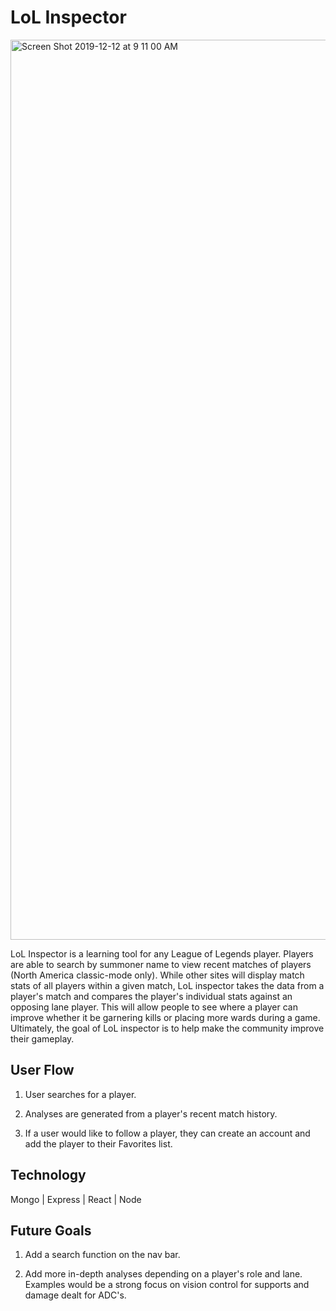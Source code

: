# LoL Inspector

<img width="1440" alt="Screen Shot 2019-12-12 at 9 11 00 AM" src="https://user-images.githubusercontent.com/53237744/70733519-5a726880-1cbf-11ea-93eb-8b492e25755e.png">

LoL Inspector is a learning tool for any League of Legends player. Players are able to search by summoner name to view recent matches of players (North America classic-mode only). While other sites will display match stats of all players within a given match, LoL inspector takes the data from a player's match and compares the player's individual stats against an opposing lane player. This will allow people to see where a player can improve whether it be garnering kills or placing more wards during a game. Ultimately, the goal of LoL inspector is to help make the community improve their gameplay.

## User Flow
1. User searches for a player.

2. Analyses are generated from a player's recent match history.

3. If a user would like to follow a player, they can create an account and add the player to their Favorites list.

## Technology

Mongo | Express | React | Node

## Future Goals

1. Add a search function on the nav bar.

2. Add more in-depth analyses depending on a player's role and lane. Examples would be a strong focus on vision control for supports and damage dealt for ADC's.